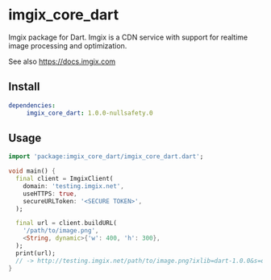 # imgix_core_dart

Imgix package for Dart. Imgix is a CDN service with support for realtime image processing and optimization.

See also https://docs.imgix.com

## Install

```pubspec.yaml
dependencies:
     imgix_core_dart: 1.0.0-nullsafety.0
```
## Usage

```dart
import 'package:imgix_core_dart/imgix_core_dart.dart';

void main() {
  final client = ImgixClient(
    domain: 'testing.imgix.net',
    useHTTPS: true,
    secureURLToken: '<SECURE TOKEN>',
  );

  final url = client.buildURL(
    '/path/to/image.png',
    <String, dynamic>{'w': 400, 'h': 300},
  );
  print(url);
  // -> http://testing.imgix.net/path/to/image.png?ixlib=dart-1.0.0&s=d989ab7de53535886b09183a43f801aa
}
```
